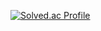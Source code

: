[![Solved.ac Profile](../studyborad/django/hws/0412/ans/generate_badge.svg+xml)](https://solved.ac/thedeny11/)